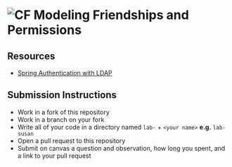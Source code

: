 # ![CF](http://i.imgur.com/7v5ASc8.png) Modeling Friendships and Permissions

## Resources
* [Spring Authentication with LDAP](https://spring.io/guides/gs/authenticating-ldap/)

## Submission Instructions
* Work in a fork of this repository
* Work in a branch on your fork
* Write all of your code in a directory named `lab-` + `<your name>` **e.g.** `lab-susan`
* Open a pull request to this repository
* Submit on canvas a question and observation, how long you spent, and a link to
  your pull request
